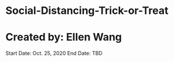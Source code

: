 # Social-Distancing-Trick-or-Treat
# Created by: Ellen Wang
Start Date: Oct. 25, 2020
End Date: TBD
